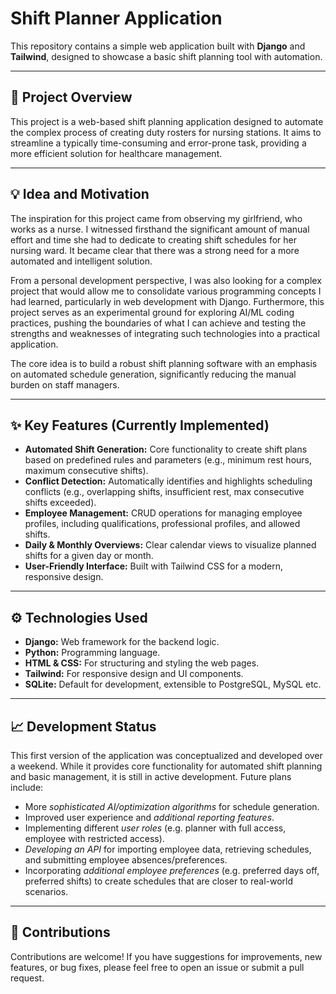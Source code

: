 # Shift Planner Application

This repository contains a simple web application built with **Django** and **Tailwind**, designed to showcase a basic shift planning tool with automation.

---

## 🚀 Project Overview

This project is a web-based shift planning application designed to automate the complex process of creating duty rosters for nursing stations. It aims to streamline a typically time-consuming and error-prone task, providing a more efficient solution for healthcare management.

---

## 💡 Idea and Motivation

The inspiration for this project came from observing my girlfriend, who works as a nurse. I witnessed firsthand the significant amount of manual effort and time she had to dedicate to creating shift schedules for her nursing ward. It became clear that there was a strong need for a more automated and intelligent solution.

From a personal development perspective, I was also looking for a complex project that would allow me to consolidate various programming concepts I had learned, particularly in web development with Django. Furthermore, this project serves as an experimental ground for exploring AI/ML coding practices, pushing the boundaries of what I can achieve and testing the strengths and weaknesses of integrating such technologies into a practical application.

The core idea is to build a robust shift planning software with an emphasis on automated schedule generation, significantly reducing the manual burden on staff managers.

---

## ✨ Key Features (Currently Implemented)

* **Automated Shift Generation:** Core functionality to create shift plans based on predefined rules and parameters (e.g., minimum rest hours, maximum consecutive shifts).
* **Conflict Detection:** Automatically identifies and highlights scheduling conflicts (e.g., overlapping shifts, insufficient rest, max consecutive shifts exceeded).
* **Employee Management:** CRUD operations for managing employee profiles, including qualifications, professional profiles, and allowed shifts.
* **Daily & Monthly Overviews:** Clear calendar views to visualize planned shifts for a given day or month.
* **User-Friendly Interface:** Built with Tailwind CSS for a modern, responsive design.

---

## ⚙️ Technologies Used

* **Django:** Web framework for the backend logic.
* **Python:** Programming language.
* **HTML & CSS:** For structuring and styling the web pages.
* **Tailwind:** For responsive design and UI components.
* **SQLite:** Default for development, extensible to PostgreSQL, MySQL etc.

---

## 📈 Development Status

This first version of the application was conceptualized and developed over a weekend. While it provides core functionality for automated shift planning and basic management, it is still in active development. Future plans include:

* More *sophisticated AI/optimization algorithms* for schedule generation.
* Improved user experience and *additional reporting features*.
* Implementing different *user roles* (e.g. planner with full access, employee with restricted access).
* *Developing an API* for importing employee data, retrieving schedules, and submitting employee absences/preferences.
* Incorporating *additional employee preferences* (e.g. preferred days off, preferred shifts) to create schedules that are closer to real-world scenarios.

---

## 💛 Contributions

Contributions are welcome! If you have suggestions for improvements, new features, or bug fixes, please feel free to open an issue or submit a pull request.

